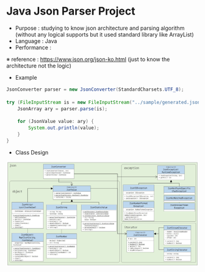 # Java Json Parser Project

- Purpose : studying to know json architecture and parsing algorithm (without any logical supports but it used standard library like ArrayList)
- Language : Java
- Performance : 

※ reference : https://www.json.org/json-ko.html (just to know the architecture not the logic)

- Example

```Java
JsonConverter parser = new JsonConverter(StandardCharsets.UTF_8);

try (FileInputStream is = new FileInputStream("../sample/generated.json")) {
    JsonArray ary = parser.parse(is);

    for (JsonValue value: ary) {
        System.out.println(value);
    }
}
```

- Class Design
<img src="./img/diagram.JPG"/>
